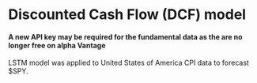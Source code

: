 # Discounted Cash Flow (DCF) model
#### A new API key may be required for the fundamental data as the are no longer free on alpha Vantage

LSTM model was applied to United States of America CPI data to forecast $SPY. 
